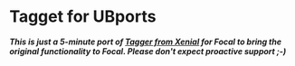 # Tagget for UBports

***This is just a 5-minute port of [Tagger from Xenial](https://gitlab.com/balcy/tagger) for Focal to bring the original functionality to Focal. Please don't expect proactive support ;-)***

